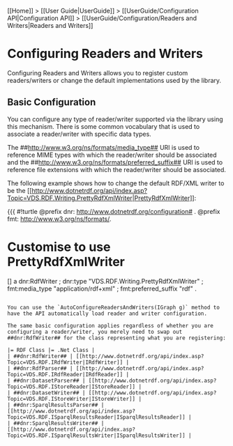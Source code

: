 [[Home]] > [[User Guide|UserGuide]] > [[UserGuide/Configuration API|Configuration API]] > [[UserGuide/Configuration/Readers and Writers|Readers and Writers]]

# Configuring Readers and Writers 

Configuring Readers and Writers allows you to register custom readers/writers or change the default implementations used by the library.

## Basic Configuration 

You can configure any type of reader/writer supported via the library using this mechanism.  There is some common vocabulary that is used to associate a reader/writer with specific data types.

The ##http://www.w3.org/ns/formats/media_type## URI is used to reference MIME types with which the reader/writer should be associated and the ##http://www.w3.org/ns/formats/preferred_suffix## URI is used to reference file extensions with which the reader/writer should be associated.

The following example shows how to change the default RDF/XML writer to be the [[http://www.dotnetrdf.org/api/index.asp?Topic=VDS.RDF.Writing.PrettyRdfXmlWriter|PrettyRdfXmlWriter]]:

{{{
#!turtle
@prefix dnr: <http://www.dotnetrdf.org/configuration#> .
@prefix fmt: <http://www.w3.org/ns/formats/>.

# Customise to use PrettyRdfXmlWriter

[] a dnr:RdfWriter ;
	dnr:type "VDS.RDF.Writing.PrettyRdfXmlWriter" ;
	fmt:media_type "application/rdf+xml" ;
	fmt:preferred_suffix "rdf" .
```

You can use the `AutoConfigureReadersAndWriters(IGraph g)` method to have the API automatically load reader and writer configuration.

The same basic configuration applies regardless of whether you are configuring a reader/writer, you merely need to swap out ##dnr:RdfWriter## for the class representing what you are registering:

|= RDF Class |= .Net Class |
| ##dnr:RdfWriter## | [[http://www.dotnetrdf.org/api/index.asp?Topic=VDS.RDF.IRdfWriter|IRdfWriter]] |
| ##dnr:RdfParser## | [[http://www.dotnetrdf.org/api/index.asp?Topic=VDS.RDF.IRdfReader|IRdfReader]] |
| ##dnr:DatasetParser## | [[http://www.dotnetrdf.org/api/index.asp?Topic=VDS.RDF.IStoreReader|IStoreReader]] |
| ##dnr:DatasetWriter## | [[http://www.dotnetrdf.org/api/index.asp?Topic=VDS.RDF.IStoreWriter|IStoreWriter]] |
| ##dnr:SparqlResultsParser## | [[http://www.dotnetrdf.org/api/index.asp?Topic=VDS.RDF.ISparqlResultsReader|ISparqlResultsReader]] |
| ##dnr:SparqlResultsWriter## | [[http://www.dotnetrdf.org/api/index.asp?Topic=VDS.RDF.ISparqlResultsWriter|ISparqlResultsWriter]] |